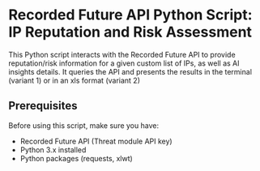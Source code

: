 # Recorded Future API Python Script: IP Reputation and Risk Assessment

This Python script interacts with the Recorded Future API to provide reputation/risk information for a given custom list of IPs, as well as AI insights details.
It queries the API and presents the results in the terminal (variant 1) or in an xls format (variant 2)

## Prerequisites

Before using this script, make sure you have:

- Recorded Future API (Threat module API key)
- Python 3.x installed
- Python packages (requests, xlwt)
  
